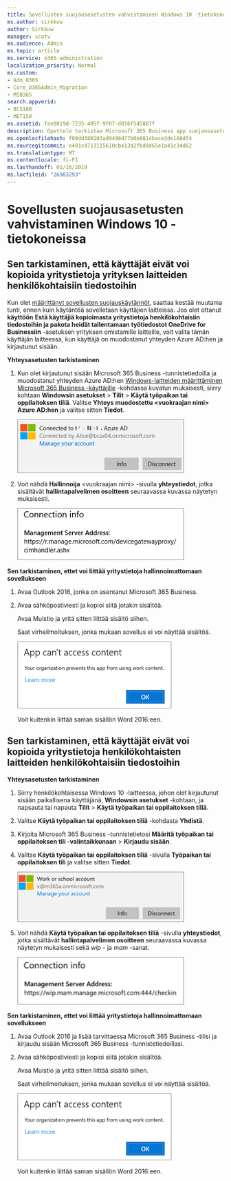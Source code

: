 ```yaml
---
title: Sovellusten suojausasetusten vahvistaminen Windows 10 -tietokoneissa
ms.author: sirkkuw
author: Sirkkuw
manager: scotv
ms.audience: Admin
ms.topic: article
ms.service: o365-administration
localization_priority: Normal
ms.custom:
- Adm_O365
- Core_O365Admin_Migration
- MSB365
search.appverid:
- BCS160
- MET150
ms.assetid: fae8819d-7235-495f-9f07-d016f545887f
description: Opettele tarkistaa Microsoft 365 Business app suojausasetukset Windows 10-laitteet.
ms.openlocfilehash: f00dd380103ad9498d77b0e8814bace3de168df4
ms.sourcegitcommit: e491c4713115610cbe13d2fbd0d65e1a41c34d62
ms.translationtype: MT
ms.contentlocale: fi-FI
ms.lasthandoff: 01/16/2019
ms.locfileid: "26983293"
---
```

# <a name="validate-app-protection-settings-on-windows-10-pcs"></a>Sovellusten suojausasetusten vahvistaminen Windows 10 -tietokoneissa

## <a name="verify-that-users-cannot-copy-company-data-to-personal-files-on-corporate-devices"></a>Sen tarkistaminen, että käyttäjät eivät voi kopioida yritystietoja yrityksen laitteiden henkilökohtaisiin tiedostoihin

Kun olet [määrittänyt sovellusten suojauskäytännöt](protection-settings-for-windows-10-devices.md), saattaa kestää muutama tunti, ennen kuin käytäntöä sovelletaan käyttäjien laitteissa. Jos olet ottanut **käyttöön** **Estä käyttäjiä kopioimasta yritystietoja henkilökohtaisiin tiedostoihin ja pakota heidät tallentamaan työtiedostot OneDrive for Businessiin** -asetuksen yrityksen omistamille laitteille, voit valita tämän käyttäjän laitteessa, kun käyttäjä on muodostanut yhteyden Azure AD:hen ja kirjautunut sisään. 
  
 **Yhteysasetusten tarkistaminen**
  
1. Kun olet kirjautunut sisään Microsoft 365 Business -tunnistetiedoilla ja muodostanut yhteyden Azure AD:hen [Windows-laitteiden määrittäminen Microsoft 365 Business -käyttäjille](set-up-windows-devices.md) -kohdassa kuvatun mukaisesti, siirry kohtaan **Windowsin asetukset** \> **Tilit** \> **Käytä työpaikan tai oppilaitoksen tiliä**. Valitse **Yhteys muodostettu \<vuokraajan nimi\> Azure AD:hen** ja valitse sitten **Tiedot**.
    
    ![Click or tap Info on the Connected to Azure AD dialog.](media/a36ede2b-d1a0-4d4e-8ea7-af39b4b63890.png)
  
2. Voit nähdä **Hallinnoija** \<vuokraajan nimi\> -sivulla **yhteystiedot**, jotka sisältävät **hallintapalvelimen osoitteen** seuraavassa kuvassa näytetyn mukaisesti. 
    
    ![Managed by page shows connection info of the device manager URL.](media/47515a8e-2d0c-4bea-99f0-6b2545b88a11.png)
  
 **Sen tarkistaminen, ettet voi liittää yritystietoja hallinnoimattomaan sovellukseen**
  
1. Avaa Outlook 2016, jonka on asentanut Microsoft 365 Business.
    
2. Avaa sähköpostiviesti ja kopioi siitä jotakin sisältöä.
    
    Avaa Muistio ja yritä sitten liittää sisältö siihen.
    
    Saat virheilmoituksen, jonka mukaan sovellus ei voi näyttää sisältöä.
    
    ![A dialog that states app can't access content when you paste into an unmanaged app.](media/5e82b154-cf2f-43c8-ae80-b45d8ad80e56.png)
  
    Voit kuitenkin liittää saman sisällön Word 2016:een.
    
## <a name="verify-that-users-cannot-copy-company-data-to-personal-files-on-personal-devices"></a>Sen tarkistaminen, että käyttäjät eivät voi kopioida yritystietoja henkilökohtaisten laitteiden henkilökohtaisiin tiedostoihin

 **Yhteysasetusten tarkistaminen**
  
1. Siirry henkilökohtaisessa Windows 10 -laitteessa, johon olet kirjautunut sisään paikallisena käyttäjänä, **Windowsin asetukset** -kohtaan, ja napsauta tai napauta **Tilit** \> **Käytä työpaikan tai oppilaitoksen tiliä**.
    
2. Valitse **Käytä työpaikan tai oppilaitoksen tiliä** -kohdasta **Yhdistä**.
    
3. Kirjoita Microsoft 365 Business -tunnistetietosi **Määritä työpaikan tai oppilaitoksen tili -valintaikkunaan** \> **Kirjaudu sisään**.
    
4. Valitse **Käytä työpaikan tai oppilaitoksen tiliä** -sivulla **Työpaikan tai oppilaitoksen tili** ja valitse sitten **Tiedot**.
    
    ![Click or tap Info on the Work or school account dalog.](media/63bd8b32-cb32-4afa-8ce0-6070ac403abc.png)
  
5. Voit nähdä **Käytä työpaikan tai oppilaitoksen tiliä** -sivulla **yhteystiedot**, jotka sisältävät **hallintapalvelimen osoitteen** seuraavassa kuvassa näytetyn mukaisesti sekä  *wip*  - ja  *mam*  -sanat. 
    
    ![Managed by page shows connection info URL that includes the words mam and wpi.](media/abd4eaf4-44fa-4538-a3e8-1e0d331dfe1e.png)
  
 **Sen tarkistaminen, ettet voi liittää yritystietoja hallinnoimattomaan sovellukseen**
  
1. Avaa Outlook 2016 ja lisää tarvittaessa Microsoft 365 Business -tilisi ja kirjaudu sisään Microsoft 365 Business -tunnistetiedoillasi.
    
2. Avaa sähköpostiviesti ja kopioi siitä jotakin sisältöä.
    
    Avaa Muistio ja yritä sitten liittää sisältö siihen.
    
    Saat virheilmoituksen, jonka mukaan sovellus ei voi näyttää sisältöä.
    
    ![A dialog that states app can't access content when you paste into an unmanaged app.](media/5e82b154-cf2f-43c8-ae80-b45d8ad80e56.png)
  
    Voit kuitenkin liittää saman sisällön Word 2016:een.
    

